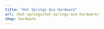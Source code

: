 ```yaml
---
title: "Hot Springs Ace Hardware"
url: /hot-springs/hot-springs-ace-hardware/
shop: hardware
---
```

